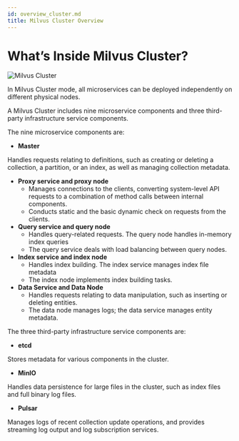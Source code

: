 ```yaml
---
id: overview_cluster.md
title: Milvus Cluster Overview
---
```

# What’s Inside Milvus Cluster?

![Milvus Cluster](../../../assets/sys_overview_distributed.jpg)

In Milvus Cluster mode, all microservices can be deployed independently on different physical nodes.

A Milvus Cluster includes nine microservice components and three third-party infrastructure service components.

The nine microservice components are:

- **Master**

Handles requests relating to definitions, such as creating or deleting a collection, a partition, or an index, as well as managing collection metadata.

- **Proxy service and proxy node**
  - Manages connections to the clients, converting system-level API requests to a combination of method calls between internal components.
  - Conducts static and the basic dynamic check on requests from the clients.
- **Query service and query node**
  - Handles query-related requests. The query node handles in-memory index queries
  - The query service deals with load balancing between query nodes.
- **Index service and index node**
  - Handles index building. The index service manages index file metadata
  - The index node implements index building tasks.
- **Data Service and Data Node**
  - Handles requests relating to data manipulation, such as inserting or deleting entities. 
  - The data node manages logs; the data service manages entity metadata.

The three third-party infrastructure service components are:

- **etcd**

Stores metadata for various components in the cluster.

- **MinIO**

Handles data persistence for large files in the cluster, such as index files and full binary log files.

- **Pulsar**

Manages logs of recent collection update operations, and provides streaming log output and log subscription services.
